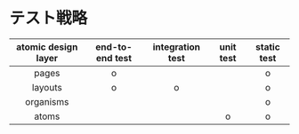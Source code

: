 # テスト戦略


| atomic design layer | end-to-end test | integration test | unit test | static test | 
| :-----------------: | :-------------: | :--------------: | :-------: | :---------: | 
| pages               | o               |                  |           | o           | 
| layouts             | o               | o                |           | o           | 
| organisms           |                 |                  |           | o           | 
| atoms               |                 |                  | o         | o           | 

